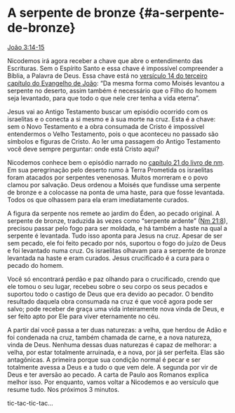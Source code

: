 # A serpente de bronze {#a-serpente-de-bronze}

[João 3:14-15](http://bibliaonline.com.br/acf/jo/3/14-15)

Nicodemos irá agora receber a chave que abre o entendimento das Escrituras. Sem o Espírito Santo e essa chave é impossível compreender a Bíblia, a Palavra de Deus. Essa chave está no [versículo 14 do terceiro capítulo do Evangelho de João](http://bibliaonline.com.br/acf/jo/3/14): “Da mesma forma como Moisés levantou a serpente no deserto, assim também é necessário que o Filho do homem seja levantado, para que todo o que nele crer tenha a vida eterna”.

Jesus vai ao Antigo Testamento buscar um episódio ocorrido com os israelitas e o conecta a si mesmo e à sua morte na cruz. Esta é a chave: sem o Novo Testamento e a obra consumada de Cristo é impossível entendermos o Velho Testamento, pois o que aconteceu no passado são símbolos e figuras de Cristo. Ao ler uma passagem do Antigo Testamento você deve sempre perguntar: onde está Cristo aqui?

Nicodemos conhece bem o episódio narrado no [capítulo 21 do livro de nm](http://bibliaonline.com.br/acf/nm/21). Em sua peregrinação pelo deserto rumo à Terra Prometida os israelitas foram atacados por serpentes venenosas. Muitos morreram e o povo clamou por salvação. Deus ordenou a Moisés que fundisse uma serpente de bronze e a colocasse na ponta de uma haste, para que fosse levantada. Todos os que olhassem para ela eram imediatamente curados.

A figura da serpente nos remete ao jardim do Éden, ao pecado original. A serpente de bronze, traduzida às vezes como “serpente ardente” ([Nm 21:8](http://bibliaonline.com.br/acf/nm/21/8)), precisou passar pelo fogo para ser moldada, e há também a haste na qual a serpente é levantada. Tudo isso aponta para Jesus na cruz. Apesar de ser sem pecado, ele foi feito pecado por nós, suportou o fogo do juízo de Deus e foi levantado numa cruz. Os israelitas olhavam para a serpente de bronze levantada na haste e eram curados. Jesus crucificado é a cura para o pecado do homem.

Você só encontrará perdão e paz olhando para o crucificado, crendo que ele tomou o seu lugar, recebeu sobre o seu corpo os seus pecados e suportou todo o castigo de Deus que era devido ao pecador. O bendito resultado daquela obra consumada na cruz é que você agora pode ser salvo; pode receber de graça uma vida inteiramente nova vinda de Deus, e ser feito apto por Ele para viver eternamente no céu.

A partir daí você passa a ter duas naturezas: a velha, que herdou de Adão e foi condenada na cruz, também chamada de carne, e a nova natureza, vinda de Deus. Nenhuma dessas duas naturezas é capaz de melhorar: a velha, por estar totalmente arruinada, e a nova, por já ser perfeita. Elas são antagônicas. A primeira porque sua condição normal é pecar e ser totalmente avessa a Deus e a tudo o que vem dele. A segunda por vir de Deus e ter aversão ao pecado. A carta de Paulo aos Romanos explica melhor isso. Por enquanto, vamos voltar a Nicodemos e ao versículo que resume tudo. Nos próximos 3 minutos.

tic-tac-tic-tac...
